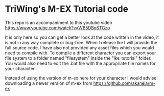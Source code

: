 # TriWing's M-EX Tutorial code

This repo is an accompaniment to this youtube video https://www.youtube.com/watch?v=WB5DBqSTGzo

It is only here so you can get a better look at the code written in the video, it is not in any way complete or bug-free. When I release Ike I will provide the full source code.
I have also not provided any asset files which you would need to compile with. To compile a different character you can export your file system to a folder named "filesystem" inside the "ike_tutorial" folder. You would also need to edit the .bat file with the appropriate file names for your character.

Instead of using the version of m-ex here for your character I would advise downloading a newer version of m-ex from https://github.com/akaneia/m-ex
